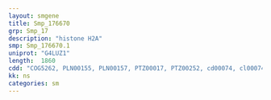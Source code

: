 ```yaml
---
layout: smgene
title: Smp_176670
grp: Smp_17
description: "histone H2A"
smp: Smp_176670.1
uniprot: "G4LUZ1"
length:  1860
cdd: "COG5262, PLN00155, PLN00157, PTZ00017, PTZ00252, cd00074, cl00074, pfam00125, smart00414"
kk: ns
categories: sm
---
```

